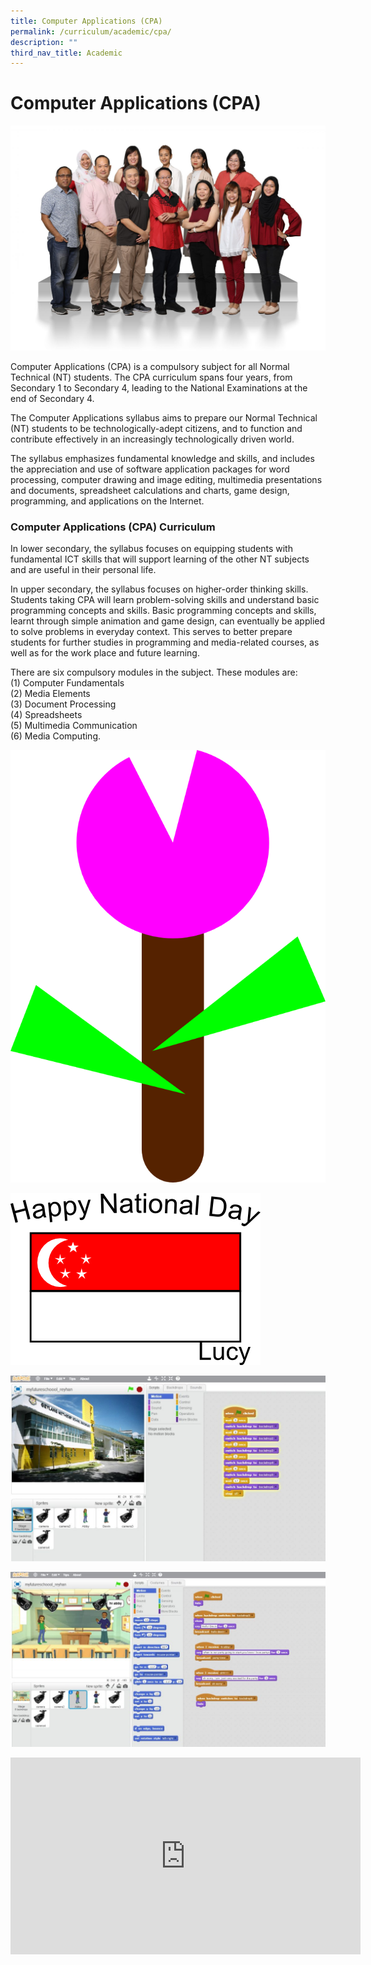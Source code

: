 ```yaml
---
title: Computer Applications (CPA)
permalink: /curriculum/academic/cpa/
description: ""
third_nav_title: Academic
---
```

# **Computer Applications (CPA)**

![](/images/Aesthetics-Craft-N-Technology-1536x1097.jpg)

Computer Applications (CPA) is a compulsory subject for all Normal Technical (NT) students. The CPA curriculum spans four years, from Secondary 1 to Secondary 4, leading to the National Examinations at the end of Secondary 4.

The Computer Applications syllabus aims to prepare our Normal Technical (NT) students to be technologically-adept citizens, and to function and contribute effectively in an increasingly technologically driven world.

The syllabus emphasizes fundamental knowledge and skills, and includes the appreciation and use of software application packages for word processing, computer drawing and image editing, multimedia presentations and documents, spreadsheet calculations and charts, game design, programming, and applications on the Internet.

### Computer Applications (CPA) Curriculum

In lower secondary, the syllabus focuses on equipping students with fundamental ICT skills that will support learning of the other NT subjects and are useful in their personal life.

In upper secondary, the syllabus focuses on higher-order thinking skills. Students taking CPA will learn problem-solving skills and understand basic programming concepts and skills. Basic programming concepts and skills, learnt through simple animation and game design, can eventually be applied to solve problems in everyday context. This serves to better prepare students for further studies in programming and media-related courses, as well as for the work place and future learning.

There are six compulsory modules in the subject. These modules are:  
(1) Computer Fundamentals   
(2) Media Elements  
(3) Document Processing  
(4) Spreadsheets  
(5) Multimedia Communication   
(6) Media Computing.

![](/images/inkscape_01_Lucy-Liew-F11.png)

![](/images/Inkscape_02_Lucy-Liew-F11.png)

![](/images/CPA-Website-01-1024x604.jpg)

![](/images/CPA-Website-02-1024x568.jpg)

<iframe width="560" height="315" src="https://www.youtube.com/embed/2Jxwx2-flz4" title="YouTube video player" frameborder="0" allow="accelerometer; autoplay; clipboard-write; encrypted-media; gyroscope; picture-in-picture" allowfullscreen></iframe>
